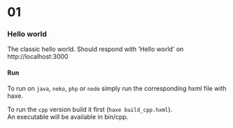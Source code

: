 # 01

### Hello world

The classic hello world. Should respond with 'Hello world' on http://localhost:3000

#### Run

To run on `java`, `neko`, `php` or `node` simply run the corresponding hxml file with haxe.

To run the `cpp` version build it first (`haxe build_cpp.hxml`).  
An executable will be available in bin/cpp.